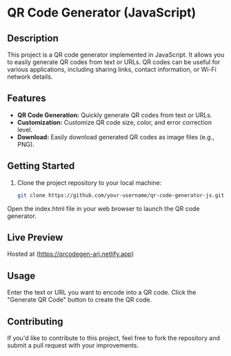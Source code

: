 # QR Code Generator (JavaScript)

## Description
This project is a QR code generator implemented in JavaScript. It allows you to easily generate QR codes from text or URLs. QR codes can be useful for various applications, including sharing links, contact information, or Wi-Fi network details.

## Features
- **QR Code Generation:** Quickly generate QR codes from text or URLs.
- **Customization:** Customize QR code size, color, and error correction level.
- **Download:** Easily download generated QR codes as image files (e.g., PNG).

## Getting Started
1. Clone the project repository to your local machine:

   ```bash
   git clone https://github.com/your-username/qr-code-generator-js.git
Open the index.html file in your web browser to launch the QR code generator.

## Live Preview
Hosted at (https://qrcodegen-arj.netlify.app)

## Usage
Enter the text or URL you want to encode into a QR code.
Click the "Generate QR Code" button to create the QR code.

## Contributing
If you'd like to contribute to this project, feel free to fork the repository and submit a pull request with your improvements.





